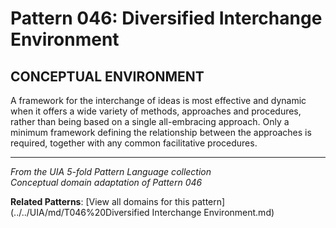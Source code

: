 # Pattern 046: Diversified Interchange Environment

## CONCEPTUAL ENVIRONMENT

A framework for the interchange of ideas is most effective and dynamic when it offers a wide variety of methods, approaches and procedures, rather than being based on a single all-embracing approach. Only a minimum framework defining the relationship between the approaches is required, together with any common facilitative procedures.

---

*From the UIA 5-fold Pattern Language collection*  
*Conceptual domain adaptation of Pattern 046*

**Related Patterns**: [View all domains for this pattern](../../UIA/md/T046%20Diversified Interchange Environment.md)
